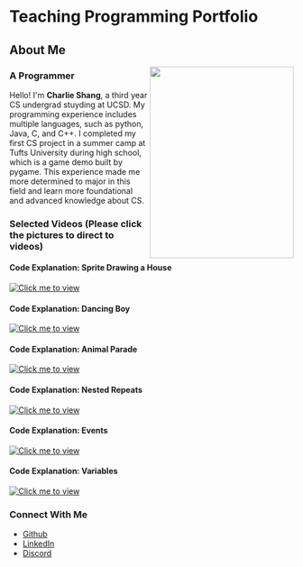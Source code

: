 # Teaching Programming Portfolio

## About Me

<img src="https://github.com/Char1iee/Teaching-Programming-Portfolio/assets/47782807/fba1425d-36ff-4925-9449-96ae6f4d0422" align="right" width="255" height="340"/>

### A Programmer

Hello! I'm **Charlie Shang**, a third year CS undergrad stuyding at UCSD. My programming experience includes multiple languages, such as python, Java, C, and C++. I completed my first CS project in a summer camp at Tufts University during high school, which is a game demo built by pygame. This experience made me more determined to major in this field and learn more foundational and advanced knowledge about CS.

### Selected Videos (Please click the pictures to direct to videos)
#### Code Explanation: Sprite Drawing a House

[![Click me to view](https://github.com/Char1iee/Teaching-Programming-Portfolio/assets/47782807/b74795ac-9453-4cbb-88da-107380d19694)](https://youtu.be/jYFIXUUsHNU)

#### Code Explanation: Dancing Boy

[![Click me to view](https://github.com/Char1iee/Teaching-Programming-Portfolio/assets/47782807/c9e1a820-f584-49a9-8244-733e266355c9)](https://youtu.be/FP7E0DGVJRA)

#### Code Explanation: Animal Parade

[![Click me to view](https://github.com/Char1iee/Teaching-Programming-Portfolio/assets/47782807/ebc7bdf0-c48d-400e-b606-c89ebe06358e)](https://youtu.be/gG7t2axOGD0)

#### Code Explanation: Nested Repeats
[![Click me to view](https://github.com/Char1iee/Teaching-Programming-Portfolio/assets/47782807/caff03fe-8d3e-441a-a4eb-dd73b28aeefd)](https://youtu.be/jSt0bPeAQGk)

#### Code Explanation: Events
[![Click me to view](https://github.com/Char1iee/Teaching-Programming-Portfolio/assets/47782807/5d6bca6e-d293-456d-b51d-49acbb49bec4)](https://youtu.be/awbyHNHSdEE)

#### Code Explanation: Variables
[![Click me to view](https://github.com/Char1iee/Teaching-Programming-Portfolio/assets/47782807/85458dcd-72b2-4a89-8e52-d379ff4752e4)](https://youtu.be/YzmjIhGIw3A)


### Connect With Me
- [Github](https://github.com/Char1iee)
- [LinkedIn](https://www.linkedin.com/in/charlie-shang1/)
- [Discord](https://discordapp.com/users/889231125132759130)
